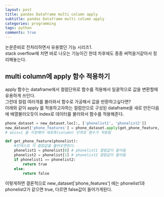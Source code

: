 ```yaml
---
layout: post
title: pandas Dataframe multi column apply
subtitle: pandas Dataframe multi column apply
categories: programming
tags: python
comments: true
---
```



논문준비로 전처리하면서 유용했던 기능 시리즈1.  
stack overflow에 치면 바로 나오는 기능이긴 한데 차후에도 종종 써먹을거같아서 정리해놓는다.  

## multi column에 apply 함수 적용하기
apply 함수는 dataframe에서 컬럼단위로 함수를 적용해서 일괄적으로 값을 변환할때 유용하게 쓰인다.   
그런데 컬럼 여러개를 불러와서 함수로 가공해서 값을 반환하고싶다면?  
아래와 같이 apply 를 적용하고자하는 컬럼만으로 구성된 dataframe을 새로 만든다음에 배열불러오듯이 index로 데이터를 불러와서 함수를 적용해준다. 
```python
phone_dataset = new_dataset.loc[:, ['phonelist1', 'phonelist2']]
new_dataset['phone_features'] = phone_dataset.apply(get_phone_feature, axis=1)
# axis=1 을 지정해야 세로축(column) 단위로 함수가 적용됨 

def get_phone_feature(phonelist):
    #인덱스로 각 컬럼값을 불러오면된다. 
    phonelist1 = phonelist[0] # phonelist1 컬럼값이 들어옴
    phonelist2 = phonelist[1] # phonelist2 컬럼값이 들어옴 
    if phonelist1 == phonelist2:
        return true
    else:
        return false
```

이렇게하면 결론적으로 new_dataset['phone_features']  에는 phonelist1과 phonelist2가 같으면 true, 다르면 false값이 들어가게된다. 
